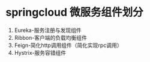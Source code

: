 # springcloud 微服务组件划分
1. Eureka-服务注册与发现组件
2. Ribbon-客户端的负载均衡组件
3. Feign-简化http调用组件（简化实现rpc调用）
4. Hystrix-服务容错组件